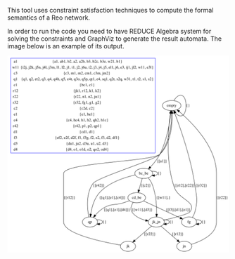 This tool uses constraint satisfaction techniques to compute the formal semantics of a Reo network.

In order to run the code you need to have REDUCE Algebra system for solving the constraints and GraphViz to generate the result automata. The image below is an example of its output.

![Image description](src/main/resources/graph0.png)

